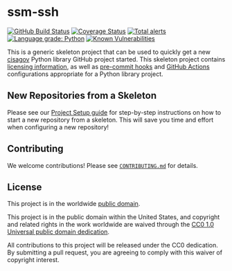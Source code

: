 # ssm-ssh #

[![GitHub Build Status](https://github.com/cisagov/ssm-ssh/workflows/build/badge.svg)](https://github.com/cisagov/ssm-ssh/actions)
[![Coverage Status](https://coveralls.io/repos/github/cisagov/ssm-ssh/badge.svg?branch=develop)](https://coveralls.io/github/cisagov/ssm-ssh?branch=develop)
[![Total alerts](https://img.shields.io/lgtm/alerts/g/cisagov/ssm-ssh.svg?logo=lgtm&logoWidth=18)](https://lgtm.com/projects/g/cisagov/ssm-ssh/alerts/)
[![Language grade: Python](https://img.shields.io/lgtm/grade/python/g/cisagov/ssm-ssh.svg?logo=lgtm&logoWidth=18)](https://lgtm.com/projects/g/cisagov/ssm-ssh/context:python)
[![Known Vulnerabilities](https://snyk.io/test/github/cisagov/ssm-ssh/develop/badge.svg)](https://snyk.io/test/github/cisagov/ssm-ssh)

This is a generic skeleton project that can be used to quickly get a
new [cisagov](https://github.com/cisagov) Python library GitHub
project started.  This skeleton project contains [licensing
information](LICENSE), as well as
[pre-commit hooks](https://pre-commit.com) and
[GitHub Actions](https://github.com/features/actions) configurations
appropriate for a Python library project.

## New Repositories from a Skeleton ##

Please see our [Project Setup guide](https://github.com/cisagov/development-guide/tree/develop/project_setup)
for step-by-step instructions on how to start a new repository from
a skeleton. This will save you time and effort when configuring a
new repository!

## Contributing ##

We welcome contributions!  Please see [`CONTRIBUTING.md`](CONTRIBUTING.md) for
details.

## License ##

This project is in the worldwide [public domain](LICENSE).

This project is in the public domain within the United States, and
copyright and related rights in the work worldwide are waived through
the [CC0 1.0 Universal public domain
dedication](https://creativecommons.org/publicdomain/zero/1.0/).

All contributions to this project will be released under the CC0
dedication. By submitting a pull request, you are agreeing to comply
with this waiver of copyright interest.
